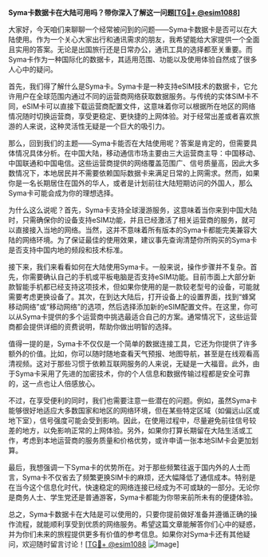 **Syma卡数据卡在大陆可用吗？带你深入了解这一问题[[TG💪+ @esim1088](https://t.me/s/esim1088)]**

大家好，今天咱们来聊聊一个经常被问到的问题——Syma卡数据卡是否可以在大陆使用。作为一个关心大家出行和通讯需求的朋友，我希望能给大家提供一个全面且实用的答案。无论是出国旅行还是日常办公，通讯工具的选择都至关重要。而Syma卡作为一种国际化的数据卡，其适用范围、功能以及使用体验自然成了很多人心中的疑问。

首先，我们得了解什么是Syma卡。Syma卡是一种支持eSIM技术的数据卡，它允许用户在全球范围内通过不同的运营商网络获取数据服务。与传统的实体SIM卡不同，eSIM卡可以直接下载运营商配置文件，这意味着你可以根据所在地区的网络情况随时切换运营商，享受更稳定、更快捷的上网体验。对于经常出差或者喜欢旅游的人来说，这种灵活性无疑是一个巨大的吸引力。

那么，回到我们的主题——Syma卡能否在大陆使用呢？答案是肯定的，但需要具体情况具体分析。在中国大陆，移动通信市场主要由三大运营商主导：中国移动、中国联通和中国电信。这些运营商提供的网络覆盖范围广、信号质量高，因此大多数情况下，本地居民并不需要依赖国际数据卡来满足日常的上网需求。然而，如果你是一名长期居住在国外的华人，或者是计划前往大陆短期访问的外国人，那么Syma卡可能会成为你的理想选择。

为什么这么说呢？首先，Syma卡支持全球漫游服务，这意味着当你来到中国大陆时，只需确保你的设备支持eSIM功能，并且已经激活了相关运营商的服务，就可以直接接入当地的网络。当然，这并不意味着所有版本的Syma卡都能完美兼容大陆的网络环境。为了保证最佳的使用效果，建议事先查询清楚你所购买的Syma卡是否支持中国内地的频段和技术标准。

接下来，我们来看看如何在大陆使用Syma卡。一般来说，操作步骤并不复杂。首先，你需要确认自己的手机或平板电脑是否支持eSIM功能。目前市面上大部分新款智能手机都已经支持这项技术，但如果你使用的是一款较老型号的设备，可能就需要考虑更换设备了。其次，在到达大陆后，打开设备上的设置界面，找到“蜂窝移动网络”或“移动网络”的选项，然后选择添加新的eSIM配置文件。在这里，你可以从Syma卡提供的多个运营商中挑选最适合自己的方案。通常情况下，这些运营商都会提供详细的资费说明，帮助你做出明智的选择。

值得一提的是，Syma卡不仅仅是一个简单的数据连接工具，它还为你提供了许多额外的价值。比如，你可以随时随地查看天气预报、地图导航，甚至是在线观看高清视频。这对于那些习惯于依赖互联网服务的人来说，无疑是一大福音。此外，由于Syma卡采用了先进的加密技术，你的个人信息和数据传输过程都是安全可靠的，这一点也让人倍感放心。

不过，在享受便利的同时，我们也需要注意一些潜在的问题。例如，虽然Syma卡能够很好地适应大多数国家和地区的网络环境，但在某些特定区域（如偏远山区或地下室），信号强度可能会受到影响。因此，在使用过程中，尽量避免前往信号较差的地方，以免影响正常的上网体验。另外，如果你打算长期留在大陆生活或工作，考虑到本地运营商的服务质量和价格优势，或许申请一张本地SIM卡会更加划算。

最后，我想强调一下Syma卡的优势所在。对于那些频繁往返于国内外的人士而言，Syma卡不仅省去了频繁更换SIM卡的麻烦，还大幅降低了通信成本。特别是在当今这个信息化时代，快速稳定的网络连接已经成为不可或缺的一部分。无论你是商务人士、学生党还是普通游客，Syma卡都能为你带来前所未有的便捷体验。

总之，Syma卡数据卡在大陆是可以使用的，只要你提前做好准备并遵循正确的操作流程，就能顺利享受到优质的网络服务。希望这篇文章能解答你们心中的疑惑，并为你们未来的旅程提供更多有价值的参考信息。如果你对Syma卡还有其他疑问，欢迎随时留言讨论！[[TG💪+ @esim1088](https://t.me/s/esim1088) ![Image](https://i.postimg.cc/4NQfJmqS/Snipaste-2025-05-13-00-14-12.png)]